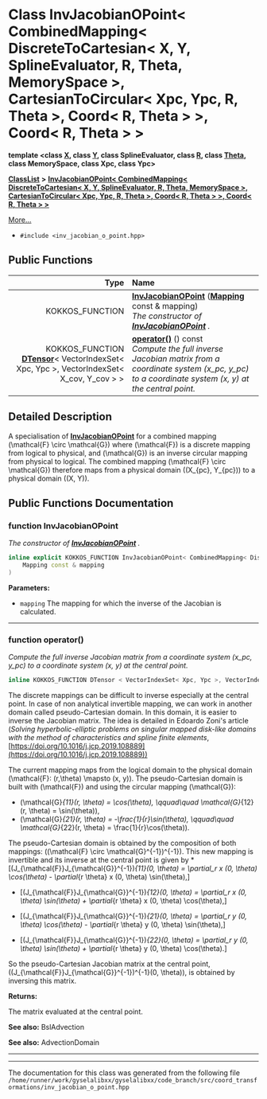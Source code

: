 

# Class InvJacobianOPoint&lt; CombinedMapping&lt; DiscreteToCartesian&lt; X, Y, SplineEvaluator, R, Theta, MemorySpace &gt;, CartesianToCircular&lt; Xpc, Ypc, R, Theta &gt;, Coord&lt; R, Theta &gt; &gt;, Coord&lt; R, Theta &gt; &gt;

**template &lt;class [**X**](structX.md), class [**Y**](structY.md), class SplineEvaluator, class [**R**](structR.md), class [**Theta**](structTheta.md), class MemorySpace, class Xpc, class Ypc&gt;**



[**ClassList**](annotated.md) **>** [**InvJacobianOPoint&lt; CombinedMapping&lt; DiscreteToCartesian&lt; X, Y, SplineEvaluator, R, Theta, MemorySpace &gt;, CartesianToCircular&lt; Xpc, Ypc, R, Theta &gt;, Coord&lt; R, Theta &gt; &gt;, Coord&lt; R, Theta &gt; &gt;**](classInvJacobianOPoint_3_01CombinedMapping_3_01DiscreteToCartesian_3_01X_00_01Y_00_01SplineEvalu87e172e6ebb8e90a8cd02328541a469b.md)



[More...](#detailed-description)

* `#include <inv_jacobian_o_point.hpp>`





































## Public Functions

| Type | Name |
| ---: | :--- |
|  KOKKOS\_FUNCTION | [**InvJacobianOPoint**](#function-invjacobianopoint) ([**Mapping**](classCombinedMapping.md) const & mapping) <br>_The constructor of_ [_**InvJacobianOPoint**_](classInvJacobianOPoint.md) _._ |
|  KOKKOS\_FUNCTION [**DTensor**](classTensor.md)&lt; VectorIndexSet&lt; Xpc, Ypc &gt;, VectorIndexSet&lt; X\_cov, Y\_cov &gt; &gt; | [**operator()**](#function-operator) () const<br>_Compute the full inverse Jacobian matrix from a coordinate system (x\_pc, y\_pc) to a coordinate system (x, y) at the central point._  |




























## Detailed Description


A specialisation of [**InvJacobianOPoint**](classInvJacobianOPoint.md) for a combined mapping \(\mathcal{F} \circ \mathcal{G}\) where \(\mathcal{F}\) is a discrete mapping from logical to physical, and \(\mathcal{G}\) is an inverse circular mapping from physical to logical. The combined mapping \(\mathcal{F} \circ \mathcal{G}\) therefore maps from a physical domain \((X_{pc}, Y_{pc})\) to a physical domain \((X, Y)\). 


    
## Public Functions Documentation




### function InvJacobianOPoint 

_The constructor of_ [_**InvJacobianOPoint**_](classInvJacobianOPoint.md) _._
```C++
inline explicit KOKKOS_FUNCTION InvJacobianOPoint< CombinedMapping< DiscreteToCartesian< X, Y, SplineEvaluator, R, Theta, MemorySpace >, CartesianToCircular< Xpc, Ypc, R, Theta >, Coord< R, Theta > >, Coord< R, Theta > >::InvJacobianOPoint (
    Mapping const & mapping
) 
```





**Parameters:**


* `mapping` The mapping for which the inverse of the Jacobian is calculated. 




        

<hr>



### function operator() 

_Compute the full inverse Jacobian matrix from a coordinate system (x\_pc, y\_pc) to a coordinate system (x, y) at the central point._ 
```C++
inline KOKKOS_FUNCTION DTensor < VectorIndexSet< Xpc, Ypc >, VectorIndexSet< X_cov, Y_cov > > InvJacobianOPoint< CombinedMapping< DiscreteToCartesian< X, Y, SplineEvaluator, R, Theta, MemorySpace >, CartesianToCircular< Xpc, Ypc, R, Theta >, Coord< R, Theta > >, Coord< R, Theta > >::operator() () const
```



The discrete mappings can be difficult to inverse especially at the central point. In case of non analytical invertible mapping, we can work in another domain called pseudo-Cartesian domain. In this domain, it is easier to inverse the Jacobian matrix. The idea is detailed in Edoardo Zoni's article (_Solving hyperbolic-elliptic problems on singular mapped disk-like domains with the method of characteristics and spline finite elements_, [https://doi.org/10.1016/j.jcp.2019.108889](https://doi.org/10.1016/j.jcp.2019.108889))


The current mapping maps from the logical domain to the physical domain \(\mathcal{F}: (r,\theta) \mapsto (x, y)\). The pseudo-Cartesian domain is built with \(\mathcal{F}\) and using the circular mapping \(\mathcal{G}\):
* \(\mathcal{G}_{11}(r, \theta) = \cos(\theta),
     \qquad\quad \mathcal{G}_{12}(r, \theta) = \sin(\theta)\),
* \(\mathcal{G}_{21}(r, \theta) = -\frac{1}{r}\sin(\theta),
     \qquad\quad \mathcal{G}_{22}(r, \theta) = \frac{1}{r}\cos(\theta)\).




The pseudo-Cartesian domain is obtained by the composition of both mappings: \((\mathcal{F} \circ \mathcal{G}^{-1})^{-1}\). This new mapping is invertible and its inverse at the central point is given by
* 
  \[(J_{\mathcal{F}}J_{\mathcal{G}}^{-1})_{11}(0, \theta) = \partial_r x (0, \theta) \cos(\theta)
             - \partial_{r \theta} x (0, \theta) \sin(\theta),\]

* 
  \[(J_{\mathcal{F}}J_{\mathcal{G}}^{-1})_{12}(0, \theta) = \partial_r x (0, \theta) \sin(\theta)
             + \partial_{r \theta} x (0, \theta) \cos(\theta),\]

* 
  \[(J_{\mathcal{F}}J_{\mathcal{G}}^{-1})_{21}(0, \theta) = \partial_r y (0, \theta) \cos(\theta)
             - \partial_{r \theta} y (0, \theta) \sin(\theta),\]

* 
  \[(J_{\mathcal{F}}J_{\mathcal{G}}^{-1})_{22}(0, \theta) = \partial_r y (0, \theta) \sin(\theta)
             + \partial_{r \theta} y (0, \theta) \cos(\theta).\]





So the pseudo-Cartesian Jacobian matrix at the central point, \((J_{\mathcal{F}}J_{\mathcal{G}}^{-1})^{-1}(0, \theta)\), is obtained by inversing this matrix.




**Returns:**

The matrix evaluated at the central point.




**See also:** BslAdvection 


**See also:** AdvectionDomain 



        

<hr>

------------------------------
The documentation for this class was generated from the following file `/home/runner/work/gyselalibxx/gyselalibxx/code_branch/src/coord_transformations/inv_jacobian_o_point.hpp`

